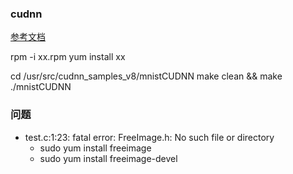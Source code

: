 ### cudnn

[参考文档](https://developer.nvidia.com/rdp/cudnn-download)

rpm -i xx.rpm
yum install xx

cd /usr/src/cudnn_samples_v8/mnistCUDNN
make clean && make
./mnistCUDNN

### 问题
- test.c:1:23: fatal error: FreeImage.h: No such file or directory
  - sudo yum install freeimage
  - sudo yum install freeimage-devel



